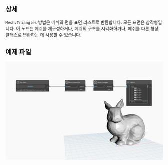 ## 상세
`Mesh.Triangles` 방법은 메쉬의 면을 표면 리스트로 반환합니다. 모든 표면은 삼각형입니다. 이 노드는 메쉬를 재구성하거나, 메쉬의 구조를 시각화하거나, 메쉬를 다른 형상 클래스로 변환하는 데 사용할 수 있습니다.

## 예제 파일

![Example](./Autodesk.DesignScript.Geometry.Mesh.Triangles_img.jpg)
